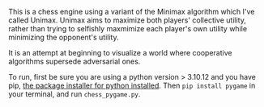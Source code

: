 This is a chess engine using a variant of the Minimax algorithm which I've called Unimax. Unimax aims to maximize both players' collective utility, rather than trying to selfishly maxmimize each player's own utility while minimizing the opponent's utility.

It is an attempt at beginning to visualize a world where cooperative algorithms supersede adversarial ones.

To run, first be sure you are using a python version > 3.10.12 and you have pip, [the package installer for python installed](https://packaging.python.org/en/latest/tutorials/installing-packages/). Then `pip install pygame` in your terminal, and run `chess_pygame.py`.
